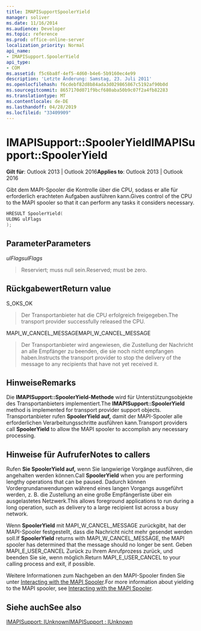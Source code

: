 ```yaml
---
title: IMAPISupportSpoolerYield
manager: soliver
ms.date: 11/16/2014
ms.audience: Developer
ms.topic: reference
ms.prod: office-online-server
localization_priority: Normal
api_name:
- IMAPISupport.SpoolerYield
api_type:
- COM
ms.assetid: f5c6ba8f-4ef5-4d60-b4e6-5b9160ec4e99
description: 'Letzte Änderung: Samstag, 23. Juli 2011'
ms.openlocfilehash: f6cdebf82d8b84ada3d029865867c5192af90b0d
ms.sourcegitcommit: 8657170d071f9bcf680aba50b9c07f2a4fb82283
ms.translationtype: MT
ms.contentlocale: de-DE
ms.lasthandoff: 04/28/2019
ms.locfileid: "33409909"
---
```

# <a name="imapisupportspooleryield"></a><span data-ttu-id="2a5f1-103">IMAPISupport::SpoolerYield</span><span class="sxs-lookup"><span data-stu-id="2a5f1-103">IMAPISupport::SpoolerYield</span></span>

  
  
<span data-ttu-id="2a5f1-104">**Gilt für**: Outlook 2013 | Outlook 2016</span><span class="sxs-lookup"><span data-stu-id="2a5f1-104">**Applies to**: Outlook 2013 | Outlook 2016</span></span> 
  
<span data-ttu-id="2a5f1-105">Gibt dem MAPI-Spooler die Kontrolle über die CPU, sodass er alle für erforderlich erachteten Aufgaben ausführen kann.</span><span class="sxs-lookup"><span data-stu-id="2a5f1-105">Gives control of the CPU to the MAPI spooler so that it can perform any tasks it considers necessary.</span></span>
  
```cpp
HRESULT SpoolerYield(
ULONG ulFlags
);
```

## <a name="parameters"></a><span data-ttu-id="2a5f1-106">Parameter</span><span class="sxs-lookup"><span data-stu-id="2a5f1-106">Parameters</span></span>

 <span data-ttu-id="2a5f1-107">_ulFlags_</span><span class="sxs-lookup"><span data-stu-id="2a5f1-107">_ulFlags_</span></span>
  
> <span data-ttu-id="2a5f1-108">Reserviert; muss null sein.</span><span class="sxs-lookup"><span data-stu-id="2a5f1-108">Reserved; must be zero.</span></span>
    
## <a name="return-value"></a><span data-ttu-id="2a5f1-109">Rückgabewert</span><span class="sxs-lookup"><span data-stu-id="2a5f1-109">Return value</span></span>

<span data-ttu-id="2a5f1-110">S_OK</span><span class="sxs-lookup"><span data-stu-id="2a5f1-110">S_OK</span></span> 
  
> <span data-ttu-id="2a5f1-111">Der Transportanbieter hat die CPU erfolgreich freigegeben.</span><span class="sxs-lookup"><span data-stu-id="2a5f1-111">The transport provider successfully released the CPU.</span></span>
    
<span data-ttu-id="2a5f1-112">MAPI_W_CANCEL_MESSAGE</span><span class="sxs-lookup"><span data-stu-id="2a5f1-112">MAPI_W_CANCEL_MESSAGE</span></span> 
  
> <span data-ttu-id="2a5f1-113">Der Transportanbieter wird angewiesen, die Zustellung der Nachricht an alle Empfänger zu beenden, die sie noch nicht empfangen haben.</span><span class="sxs-lookup"><span data-stu-id="2a5f1-113">Instructs the transport provider to stop the delivery of the message to any recipients that have not yet received it.</span></span>
    
## <a name="remarks"></a><span data-ttu-id="2a5f1-114">Hinweise</span><span class="sxs-lookup"><span data-stu-id="2a5f1-114">Remarks</span></span>

<span data-ttu-id="2a5f1-115">Die **IMAPISupport::SpoolerYield-Methode** wird für Unterstützungsobjekte des Transportanbieters implementiert.</span><span class="sxs-lookup"><span data-stu-id="2a5f1-115">The **IMAPISupport::SpoolerYield** method is implemented for transport provider support objects.</span></span> <span data-ttu-id="2a5f1-116">Transportanbieter rufen **SpoolerYield auf,** damit der MAPI-Spooler alle erforderlichen Verarbeitungsschritte ausführen kann.</span><span class="sxs-lookup"><span data-stu-id="2a5f1-116">Transport providers call **SpoolerYield** to allow the MAPI spooler to accomplish any necessary processing.</span></span> 
  
## <a name="notes-to-callers"></a><span data-ttu-id="2a5f1-117">Hinweise für Aufrufer</span><span class="sxs-lookup"><span data-stu-id="2a5f1-117">Notes to callers</span></span>

<span data-ttu-id="2a5f1-118">Rufen **Sie SpoolerYield auf,** wenn Sie langwierige Vorgänge ausführen, die angehalten werden können.</span><span class="sxs-lookup"><span data-stu-id="2a5f1-118">Call **SpoolerYield** when you are performing lengthy operations that can be paused.</span></span> <span data-ttu-id="2a5f1-119">Dadurch können Vordergrundanwendungen während eines langen Vorgangs ausgeführt werden, z. B. die Zustellung an eine große Empfängerliste über ein ausgelastetes Netzwerk.</span><span class="sxs-lookup"><span data-stu-id="2a5f1-119">This allows foreground applications to run during a long operation, such as delivery to a large recipient list across a busy network.</span></span> 
  
<span data-ttu-id="2a5f1-120">Wenn **SpoolerYield** mit MAPI_W_CANCEL_MESSAGE zurückgibt, hat der MAPI-Spooler festgestellt, dass die Nachricht nicht mehr gesendet werden soll.</span><span class="sxs-lookup"><span data-stu-id="2a5f1-120">If **SpoolerYield** returns with MAPI_W_CANCEL_MESSAGE, the MAPI spooler has determined that the message should no longer be sent.</span></span> <span data-ttu-id="2a5f1-121">Geben MAPI_E_USER_CANCEL Zurück zu Ihrem Anrufprozess zurück, und beenden Sie sie, wenn möglich.</span><span class="sxs-lookup"><span data-stu-id="2a5f1-121">Return MAPI_E_USER_CANCEL to your calling process and exit, if possible.</span></span> 
  
<span data-ttu-id="2a5f1-122">Weitere Informationen zum Nachgeben an den MAPI-Spooler finden Sie unter [Interacting with the MAPI Spooler](interacting-with-the-mapi-spooler.md).</span><span class="sxs-lookup"><span data-stu-id="2a5f1-122">For more information about yielding to the MAPI spooler, see [Interacting with the MAPI Spooler](interacting-with-the-mapi-spooler.md).</span></span>
  
## <a name="see-also"></a><span data-ttu-id="2a5f1-123">Siehe auch</span><span class="sxs-lookup"><span data-stu-id="2a5f1-123">See also</span></span>



[<span data-ttu-id="2a5f1-124">IMAPISupport: IUnknown</span><span class="sxs-lookup"><span data-stu-id="2a5f1-124">IMAPISupport : IUnknown</span></span>](imapisupportiunknown.md)


